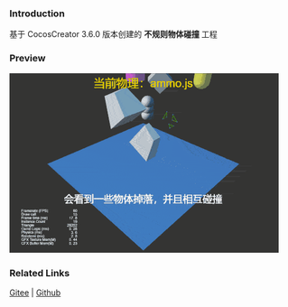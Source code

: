 ### Introduction

基于 CocosCreator 3.6.0 版本创建的 **不规则物体碰撞** 工程

### Preview
![image](../../../gif/202203/2022030431.gif)

### Related Links
[Gitee](https://gitee.com/mirrors_cocos-creator/example-3d/blob/master/physics-3d/assets/cases/scenes) | [Github](https://github.com/cocos-creator/example-3d/blob/master/physics-3d/assets/cases/scenes)